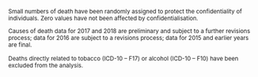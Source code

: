 <small>
Small numbers of death have been randomly assigned to protect the confidentiality of individuals. Zero values have not been affected by confidentialisation.

Causes of death data for 2017 and 2018 are preliminary and subject to a further revisions process; data for 2016 are subject to a revisions process; data for 2015 and earlier years are final.

Deaths directly related to tobacco (ICD-10 – F17) or alcohol (ICD-10 – F10) have been excluded from the analysis.
</small>
